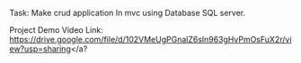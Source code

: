 Task: Make crud application In mvc using Database SQL server.

Project Demo Video Link: <a>https://drive.google.com/file/d/102VMeUgPGnalZ6sln963gHvPmOsFuX2r/view?usp=sharing</a?
